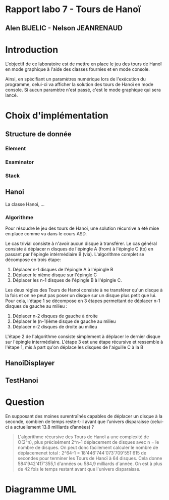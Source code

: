 # Rapport labo 7 - Tours de Hanoï
## Alen BIJELIC - Nelson JEANRENAUD

# Introduction
L'objectif de ce laboratoire est de mettre en place le jeu des tours de Hanoï en mode graphique à l'aide des classes fournies et en mode console.

Ainsi, en spécifiant un paramètres numérique lors de l'exécution du programme, celui-ci va afficher la solution des tours de Hanoï en mode console. Si aucun paramètre n'est passé, c'est le mode graphique qui sera lancé.

# Choix d'implémentation
## Structure de donnée
### Element

### Examinator

### Stack

## Hanoi
La classe Hanoi, ...

### Algorithme
Pour résoudre le jeu des tours de Hanoi, une solution récursive a été mise en place comme vu dans le cours ASD.

Le cas trivial consiste à n'avoir aucun disque à transférer.
Le cas général consiste à déplacer n disques de l'épingle A (from) à l'épingle C (to) en passant par l'épingle intérmédiaire B (via).
L'algorithme complet se décompose en trois étape:
1. Déplacer n-1 disques de l'épingle A à l'épingle B
2. Déplacer le nième disque sur l'épingle C
3. Déplacer les n-1 disques de l'épingle B à l'épingle C.

Les deux règles des Tours de Hanoi consiste à ne transférer qu'un disque à la fois et on ne peut pas poser un disque sur un disque plus petit que lui.
Pour cela, l'étape 1 se décompose en 3 étapes permettant de déplacer n-1 disques de gauche au milieu :
1. Déplacer n-2 disques de gauche à droite 
2. Déplacer le (n-1)ième disque de gauche au milieu
3. Déplacer n-2 disques de droite au milieu

L'étape 2 de l'algorithme consiste simplement à déplacer le dernier disque sur l'épingle intermédiaire.
L'étape 3 est une étape récursive et ressemble à l'étape 1, mis à part qu'on déplace les disques de l'aiguille C à la B

## HanoiDisplayer

## TestHanoi

# Question
En supposant des moines surentraînés capables de déplacer un disque à la seconde, combien de temps
reste-t-il avant que l’univers disparaisse (celui-ci a actuellement 13.8 milliards d’années) ?

>L'algorithme récursive des Tours de Hanoï a une complexité de O(2^n), plus précisément 2^n-1 déplacement de disques avec n = le nombre de disques.
On peut donc facilement calculer le nombre de déplacemenet total : 2^64-1 = 18'446'744'073'709'551'615 de secondes pour terminer les Tours de Hanoï à 64 disques. Cela donne 584'942'417'355,1 d'années ou 584,9 milliards d'année. On est à plus de 42 fois le temps restant avant que l'univers disparaisse.

# Diagramme UML